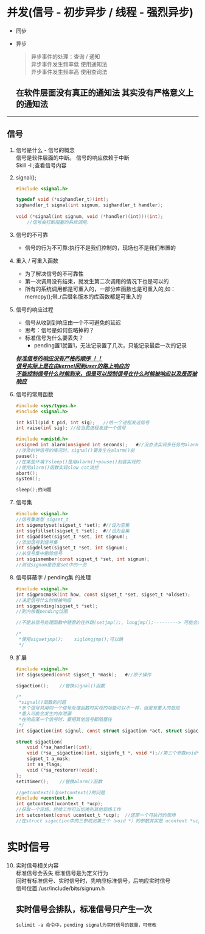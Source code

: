 # 并发(信号 - 初步异步 / 线程 - 强烈异步)  
  
- 同步  
	  
  
- 异步  
	> 异步事件的处理：查询 / 通知  
	> 异步事件发生频率低	使用通知法  
	> 异步事件发生频率高	使用查询法  
  
	## 在软件层面没有真正的通知法	其实没有严格意义上的通知法  
---
## 信号
  
1. 信号是什么 - 信号的概念  
	信号是软件层面的中断。	信号的响应依赖于中断  
	$kill -l ;查看信号内容  
  
2. signal();  
	```C
	#include <signal.h>  

	typedef void (*sighandler_t)(int);  
	sighandler_t signal(int signum, sighandler_t handler);  
  
	void (*signal(int signum, void (*handler)(int)))(int);  
		//信号会打断阻塞的系统调用.  
	```

3. 信号的不可靠  
	- 信号的行为不可靠:执行不是我们控制的，现场也不是我们布置的  
  
4. 重入 / 可重入函数  
	- 为了解决信号的不可靠性  
	- 第一次调用没有结束，就发生第二次调用的情况下也是可以的  
	- 所有的系统调用都是可重入的，一部分库函数也是可重入的,如：memcpy();带_r后缀名版本的库函数都是可重入的  
  
5. 信号的响应过程  
	- 信号从收到到响应由一个不可避免的延迟  
	- 思考：信号是如何忽略掉的？  
	- 标准信号为什么要丢失？  
		- pending置1就置1，无法记录置了几次，只能记录最后一次的记录  
  
	<u>***标准信号的响应没有严格的顺序 ！！***</u>  
	<u>***信号实际上是在由kernel回到user的路上响应的***</u>  
	<u>***不能控制信号什么时候到来，但是可以控制信号在什么时候被响应以及是否被响应***</u>
  
6. 信号的常用函数
	```C
	#include <sys/types.h>  
	#include <signal.h>  

	int kill(pid_t pid, int sig);	//给一个进程发送信号  
	int raise(int sig);	//给当前进程发送一个信号  

	#include <unistd.h>  
	unsigned int alarm(unsigned int seconds);	#//没办法实现多任务的alarm  
	//涉及时钟信号的情况时，signal()要发生在alarm()前  
	pause();  
	//在某些环境下sleep()是用alarm()+pause()封装实现的  
	//使用alarm()函数实现slow cat流控
	abort();  
	system();

	sleep();的问题
	```

7. 信号集
	```C
	#include <signal.h>  
	//信号集类型	sigset_t  
	int sigemptyset(sigset_t *set);	#//设为空集
	int sigfillset(sigset_t *set);	#//设为全集  
	int sigaddset(sigset_t *set, int signum);
	//添加信号到信号集  
	int sigdelset(sigset_t *set, int signum);
	//从信号集中删除信号  
	int sigismember(const sigset_t *set, int signum);
	//测试signum是否是set中的一员
	```
  
8. 信号屏蔽字 / pending集 的处理
	```C
	#include <signal.h>  
	int sigprocmask(int how, const sigset_t *set, sigset_t *oldset);
	//决定信号什么时候被响应  
	int sigpending(sigset_t *set);
	//到内核看pending位图
	
	//不能从信号处理函数中随意的往外跳(setjmp();, longjmp();---------> 可能会错过mask信号屏蔽字恢复的过程)

	/*
	 *使用sigsetjmp();	siglongjmp();可以跳
	 */
	```
	  
9. 扩展
	```C
	#include <signal.h>  
	int sigsuspend(const sigset_t *mask);	#//原子操作

	sigaction();	//替换signal()函数  
	
	/*
	 *signal()函数的问题
	 *多个信号共用同一个信号处理函数时实现的功能可以不一样，但是有重入的危险
	 *重入可能会发生内存泄漏
	 *在响应某一个信号时，要把其他信号都阻塞住
	 */
	int sigaction(int signul, const struct sigaction *act, struct sigaction *oldact);

	struct sigaction{
		void (*sa_handler)(int);
		void (*sa__sigaction)(int, siginfo_t *, void *);//第三个参数void*的意思是：从哪里跳过来的（进入信号处理函数之前的被打断的现场）,是一个可还原的现场
		sigset_t a_mask;
		int sa_flags;
		void (*sa_restorer)(void);
	};
	setitimer();	//替换alarm()函数

	//getcontext()与setcontext()的问题  
	#include <ucontext.h>
	int getcontext(ucontext_t *ucp);
	//获取一个现场，后续工作可以切换到其他现场工作  
	int setcontext(const ucontext_t *ucp);	//还原一个可执行的现场  
	//在struct sigaction中的三参成员第三个（void *）的参数其实是 ucontext *ucp 类型
	``` 
  
  
# 实时信号
10. 实时信号相关内容  
	标准信号会丢失  标准信号是为定义行为  
	同时有标准信号、实时信号时，先响应标准信号，后响应实时信号  
	信号位置:/usr/include/bits/signum.h  
	## 实时信号会排队，标准信号只产生一次
	```shell
	$ulimit -a 命令中，pending signal为实时信号的数量，可修改
	```

